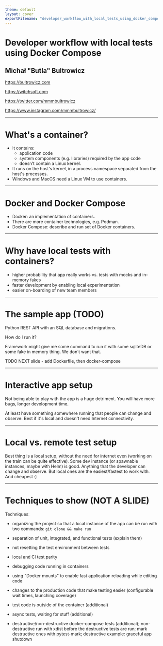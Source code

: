 ```yaml
---
theme: default
layout: cover
exportFilename: "developer_workflow_with_local_tests_using_docker_compose.pdf"
---
```


# Developer workflow with local tests using Docker Compose

## Michał "Butla" Bultrowicz

https://bultrowicz.com

https://witchsoft.com

https://twitter.com/mmmbultrowicz

https://www.instagram.com/mmmbultrowicz/

<!--
Tutaj zrobić tyci wprowadzenia o mnie?
-->

---

# What's a container?

- It contains:
  - application code
  - system components (e.g. libraries) required by the app code
  - doesn't contain a Linux kernel.
- It runs on the host's kernel, in a process namespace separated from the host's processes.
- Windows and MacOS need a Linux VM to use containers.

<!--
The target audience knows about Docker, but I'll explain in short just in case.
-->

---

# Docker and Docker Compose

- Docker: an implementation of containers.
- There are more container technologies, e.g. Podman.
- Docker Compose: describe and run set of Docker containers.

---

# Why have local tests with containers?

- higher probability that app really works vs. tests with mocks and in-memory fakes
- faster development by enabling local experimentation
- easier on-boarding of new team members

<!--
What will you gain if you use the techniques from this presentation?

More info when we get to specifics.
-->

---

# The sample app (TODO)

Python REST API with an SQL database and migrations.

How do I run it?

Framework might give me some command to run it with some sqliteDB or some fake in memory thing.
We don't want that.

TODO NEXT slide - add Dockerfile, then docker-compose

<!--
Step 1: app plus database migrations - how do I run that?

When using some popular framework like Django in Python, you would just write tests that use some in-memory DB,
or SQLite.
why is it bad to not have a real dB? you don't use the real thing. you can be surprised after you deploy, cause in reality the app will behave differently. You don't use the full power of y
our tools. Like triggers or functions.

Don't show the code when it's not necessary.
Focus on the test code and ideas behind it.

Ping it to demonstrate it's working. We did a basic local test now.
Satisfy `git pull && make run` requirement.

Waiting for the DB to get up in the migrations.

Functional tests should wait for the app as well - tenacity.

Migracje traktować ogólnie. Mało pythona.
Migracje muszą czekać na bazę, bo to, że się odpali kontener nie znaczy, że baza jest gotowa.

Buduj ją z testami od razu.
Pokaż odpalanie jedną komendą
Pokaż przykłady jednostkowych, zintegrowanych, external (na cały feature).

This minimal app - how would you check that it's working? Just run it.
Ok, let's write down the command to do it.
Now everybody will be able to run it.

Stopniowo przechodź przez wszystkie obiecane tematy.
-->

---

# Interactive app setup

Not being able to play with the app is a huge detriment.
You will have more bugs, longer development time.

At least have something somewhere running that people can change and observe.
Best if it's local and doesn't need Internet connectivity.

---

# Local vs. remote test setup

Best thing is a local setup, without the need for internet even (working on the train can be quite effective).
Some dev instance (or spawnable instances, maybe with Helm) is good.
Anything that the developer can change and observe.
But local ones are the easiest/fastest to work with. And cheapest :)

---

# Techniques to show (NOT A SLIDE)

Techniques:
- organizing the project so that a local instance of the app can be run with two commands: `git clone && make run`
- separation of unit, integrated, and functional tests (explain them)
- not resetting the test environment between tests
- local and CI test parity
- debugging code running in containers
- using "Docker mounts" to enable fast application reloading while editing code
- changes to the production code that make testing easier (configurable wait times, launching coverage)

- test code is outside of the container (additional)
- async tests, waiting for stuff (additional)
- destructive/non-destructive docker-compose tests (additional);
  non-destructive run with xdist before the destructive tests are run;
  mark destructive ones with pytest-mark;
  destructive example: graceful app shutdown

<!--
### Single command to run the app locally
Aplikacja też powinna być budowana do dockera.

### Shortly about functional and integrated tests

Sometimes the code's so simple that it won't need unit tests, though.

Unit/integrated/external test directories.


### using real local DBs in tests
not fakes provided by frameworks, like in Django.
Testy są dużo bardziej realistyczne w takim przypadku.
Pozwala używać i sprawdzać więcej funkcji bazy danych / data store'a, np. triggery, indexy, itp.

It's good to have some layer of abstraction so that not all tests require a DB.
I don't know what frameworks you use, but Django is awful in that aspect - it encourages using ORM objects a lot,
because tests will magically work in memory.

### Local dev tests and CI test parity
CI can run ones integrated with other apps.

You can use tools like pre-commit locally. I just use Makefiles.

CI - would be best if the image we'll be using is the same that will be pushed out.
So build image first, then run functional tests with it.

### test code is outside of the container
App configs for different kinds of tests (functional in docker, integrated in localhost).
Wartości configów (jak adres bazy) pod testy integracyjne (łączymy się z localhosta) i funkcjonalne
(łączymy się z kontenera).

Można też testy wsadzać w kontener, ale ja tego nie robię.

### No full setup/teardown

More like tests against a deployed app.

Makes the app and the tests more robust. The code needs to handle real issues.

With full setup all the time it takes a long time.

### docker mounts for code reloading
Pierwszy krok to mounty i restartowanie.

Drugi to live reload. Frameworki mogą mieć takie opcje - pokaż z FastAPI.
Tutaj też pokaż overloading domyślnego polecenia w compose dla potrzeb developmentu.
Ale przydałoby się mieć jakieś testy z domyślnym poleceniem. Może jakieś testy mogą wyłączać polecenie z compose.
Albo może ono być w lokalnym override, którego nie będzie w CI.
Tradeoffy co do parity.

Możecie też używać jakiś live-reload frameworków, albo czegoś takiego jak `entr` w poleceniu dockera.
Nie dawałbym live reload w wersji produkcyjnej, tylko.

### Async tests

If you're doing real calls you might need to wait for results.

Many flaky tests showed me real race conditions.

Use retrying decorators (like tenacity) liberally in tests.

You might wanna tune the configs in tests

### Code changes that help with tests

E.g. coverage hooks, additional endpoints behind feature flags, synchronization points.
Dodawanie jakiś testowych endpointów do kodu - też OK. Można je chować za jakąś opcją (feature flags).

100% coverage without overuse of mocks is possible.

Test-enabling code can be a part of the product. Testability is a feature.

### Additional things
**Fast docker builds** with sensible command sorting - install dependencies (use caches), then add your code.

**Design your code with testability in mind.**
You can chunk up the code better then.
Take care of more things with unit tests. So that integrated and functional tests will not multiply too much.
Separation of concerns is important.

**Guerilla testing**

Some patterns (like ORM because it lets you test the DB code without a real DB) become less appealing, as well.
Show the tests with triggers. Why bother? Locking is good, etc.

If you can reliably test more. You can really treat external apps as part of your app. Like DBs. Or Redis.

**Centralize your logs?**
Talk about logs in the context of debugging?

### Localstack
Only for AWS.
Azure has some local emulation https://learn.microsoft.com/en-us/answers/questions/579764/local-development-with-azure-services-specifically

GCP has [some emulators](https://cloud.google.com/sdk/gcloud/reference/beta/emulators)
and it looks like the code using the [functions framework](https://cloud.google.com/functions/docs/functions-framework)
can run locally.

### Mountebank
-->
